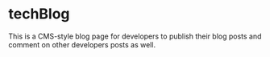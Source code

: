 # techBlog
This is a CMS-style blog page for developers to publish their blog posts and comment on other developers posts as well. 
